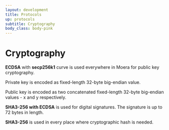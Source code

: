 ```yaml
---
layout: development
title: Protocols
up: protocols
subtitle: Cryptography
body_class: body-pink
---
```


# Cryptography

**ECDSA** with **secp256k1** curve is used everywhere in Moera for
public key cryptography.

Private key is encoded as fixed-length 32-byte big-endian value.

Public key is encoded as two concatenated fixed-length 32-byte
big-endian values - x and y respectively.

**SHA3-256 with ECDSA** is used for digital signatures. The signature is
up to 72 bytes in length.

**SHA3-256** is used in every place where cryptographic hash is needed.
